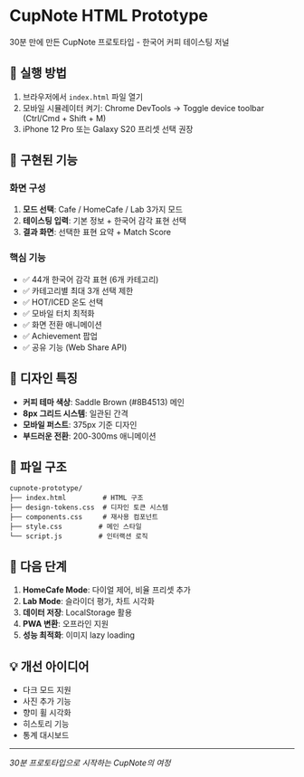 # CupNote HTML Prototype

30분 만에 만든 CupNote 프로토타입 - 한국어 커피 테이스팅 저널

## 🚀 실행 방법

1. 브라우저에서 `index.html` 파일 열기
2. 모바일 시뮬레이터 켜기: Chrome DevTools → Toggle device toolbar (Ctrl/Cmd + Shift + M)
3. iPhone 12 Pro 또는 Galaxy S20 프리셋 선택 권장

## 📱 구현된 기능

### 화면 구성
1. **모드 선택**: Cafe / HomeCafe / Lab 3가지 모드
2. **테이스팅 입력**: 기본 정보 + 한국어 감각 표현 선택
3. **결과 화면**: 선택한 표현 요약 + Match Score

### 핵심 기능
- ✅ 44개 한국어 감각 표현 (6개 카테고리)
- ✅ 카테고리별 최대 3개 선택 제한
- ✅ HOT/ICED 온도 선택
- ✅ 모바일 터치 최적화
- ✅ 화면 전환 애니메이션
- ✅ Achievement 팝업
- ✅ 공유 기능 (Web Share API)

## 🎨 디자인 특징

- **커피 테마 색상**: Saddle Brown (#8B4513) 메인
- **8px 그리드 시스템**: 일관된 간격
- **모바일 퍼스트**: 375px 기준 디자인
- **부드러운 전환**: 200-300ms 애니메이션

## 📂 파일 구조

```
cupnote-prototype/
├── index.html         # HTML 구조
├── design-tokens.css  # 디자인 토큰 시스템
├── components.css     # 재사용 컴포넌트
├── style.css         # 메인 스타일
└── script.js         # 인터랙션 로직
```

## 🔄 다음 단계

1. **HomeCafe Mode**: 다이얼 제어, 비율 프리셋 추가
2. **Lab Mode**: 슬라이더 평가, 차트 시각화
3. **데이터 저장**: LocalStorage 활용
4. **PWA 변환**: 오프라인 지원
5. **성능 최적화**: 이미지 lazy loading

## 💡 개선 아이디어

- 다크 모드 지원
- 사진 추가 기능
- 향미 휠 시각화
- 히스토리 기능
- 통계 대시보드

---

*30분 프로토타입으로 시작하는 CupNote의 여정*
